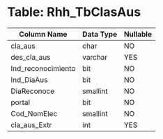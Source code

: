 # Table: Rhh_TbClasAus

| Column Name | Data Type | Nullable |
|-------------|-----------|----------|
| cla_aus | char | NO |
| des_cla_aus | varchar | YES |
| Ind_reconocimiento | bit | NO |
| Ind_DiaAus | bit | NO |
| DiaReconoce | smallint | NO |
| portal | bit | NO |
| Cod_NomElec | smallint | NO |
| cla_aus_Extr | int | YES |
